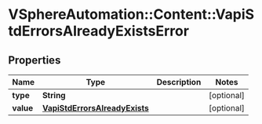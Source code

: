 # VSphereAutomation::Content::VapiStdErrorsAlreadyExistsError

## Properties
Name | Type | Description | Notes
------------ | ------------- | ------------- | -------------
**type** | **String** |  | [optional] 
**value** | [**VapiStdErrorsAlreadyExists**](VapiStdErrorsAlreadyExists.md) |  | [optional] 


